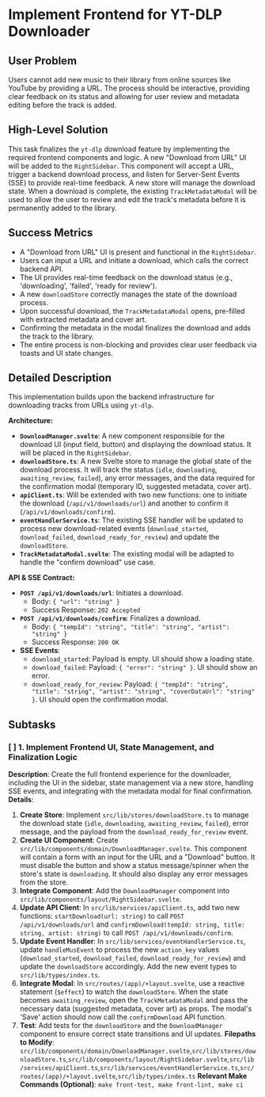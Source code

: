 # Implement Frontend for YT-DLP Downloader

## User Problem
Users cannot add new music to their library from online sources like YouTube by providing a URL. The process should be interactive, providing clear feedback on its status and allowing for user review and metadata editing before the track is added.

## High-Level Solution
This task finalizes the `yt-dlp` download feature by implementing the required frontend components and logic. A new "Download from URL" UI will be added to the `RightSidebar`. This component will accept a URL, trigger a backend download process, and listen for Server-Sent Events (SSE) to provide real-time feedback. A new store will manage the download state. When a download is complete, the existing `TrackMetadataModal` will be used to allow the user to review and edit the track's metadata before it is permanently added to the library.

## Success Metrics
- A "Download from URL" UI is present and functional in the `RightSidebar`.
- Users can input a URL and initiate a download, which calls the correct backend API.
- The UI provides real-time feedback on the download status (e.g., 'downloading', 'failed', 'ready for review').
- A new `downloadStore` correctly manages the state of the download process.
- Upon successful download, the `TrackMetadataModal` opens, pre-filled with extracted metadata and cover art.
- Confirming the metadata in the modal finalizes the download and adds the track to the library.
- The entire process is non-blocking and provides clear user feedback via toasts and UI state changes.

## Detailed Description
This implementation builds upon the backend infrastructure for downloading tracks from URLs using `yt-dlp`.

**Architecture:**
- **`DownloadManager.svelte`**: A new component responsible for the download UI (input field, button) and displaying the download status. It will be placed in the `RightSidebar`.
- **`downloadStore.ts`**: A new Svelte store to manage the global state of the download process. It will track the status (`idle`, `downloading`, `awaiting_review`, `failed`), any error messages, and the data required for the confirmation modal (temporary ID, suggested metadata, cover art).
- **`apiClient.ts`**: Will be extended with two new functions: one to initiate the download (`/api/v1/downloads/url`) and another to confirm it (`/api/v1/downloads/confirm`).
- **`eventHandlerService.ts`**: The existing SSE handler will be updated to process new download-related events (`download_started`, `download_failed`, `download_ready_for_review`) and update the `downloadStore`.
- **`TrackMetadataModal.svelte`**: The existing modal will be adapted to handle the "confirm download" use case.

**API & SSE Contract:**
- **`POST /api/v1/downloads/url`**: Initiates a download.
  - Body: `{ "url": "string" }`
  - Success Response: `202 Accepted`
- **`POST /api/v1/downloads/confirm`**: Finalizes a download.
  - Body: `{ "tempId": "string", "title": "string", "artist": "string" }`
  - Success Response: `200 OK`
- **SSE Events**:
  - `download_started`: Payload is empty. UI should show a loading state.
  - `download_failed`: Payload: `{ "error": "string" }`. UI should show an error.
  - `download_ready_for_review`: Payload: `{ "tempId": "string", "title": "string", "artist": "string", "coverDataUrl": "string" }`. UI should open the confirmation modal.

## Subtasks

### [ ] 1. Implement Frontend UI, State Management, and Finalization Logic
**Description**: Create the full frontend experience for the downloader, including the UI in the sidebar, state management via a new store, handling SSE events, and integrating with the metadata modal for final confirmation.
**Details**:
1.  **Create Store**: Implement `src/lib/stores/downloadStore.ts` to manage the download state (`idle`, `downloading`, `awaiting_review`, `failed`), error message, and the payload from the `download_ready_for_review` event.
2.  **Create UI Component**: Create `src/lib/components/domain/DownloadManager.svelte`. This component will contain a form with an input for the URL and a "Download" button. It must disable the button and show a status message/spinner when the store's state is `downloading`. It should also display any error messages from the store.
3.  **Integrate Component**: Add the `DownloadManager` component into `src/lib/components/layout/RightSidebar.svelte`.
4.  **Update API Client**: In `src/lib/services/apiClient.ts`, add two new functions: `startDownload(url: string)` to call `POST /api/v1/downloads/url` and `confirmDownload(tempId: string, title: string, artist: string)` to call `POST /api/v1/downloads/confirm`.
5.  **Update Event Handler**: In `src/lib/services/eventHandlerService.ts`, update `handleMusEvent` to process the new `action_key` values (`download_started`, `download_failed`, `download_ready_for_review`) and update the `downloadStore` accordingly. Add the new event types to `src/lib/types/index.ts`.
6.  **Integrate Modal**: In `src/routes/(app)/+layout.svelte`, use a reactive statement (`$effect`) to watch the `downloadStore`. When the state becomes `awaiting_review`, open the `TrackMetadataModal` and pass the necessary data (suggested metadata, cover art) as props. The modal's 'Save' action should now call the `confirmDownload` API function.
7.  **Test**: Add tests for the `downloadStore` and the `DownloadManager` component to ensure correct state transitions and UI updates.
**Filepaths to Modify**: `src/lib/components/domain/DownloadManager.svelte`,`src/lib/stores/downloadStore.ts`,`src/lib/components/layout/RightSidebar.svelte`,`src/lib/services/apiClient.ts`,`src/lib/services/eventHandlerService.ts`,`src/routes/(app)/+layout.svelte`,`src/lib/types/index.ts`
**Relevant Make Commands (Optional)**: `make front-test, make front-lint, make ci`